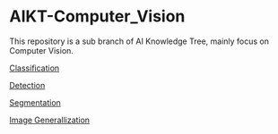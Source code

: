 # AIKT-Computer_Vision
This repository is a sub branch of AI Knowledge Tree, mainly focus on Computer Vision.

[Classification](https://github.com/RenMin1991/AIKT-Computer_Vision/blob/master/Classification.md)

[Detection](https://github.com/RenMin1991/AIKT-Computer_Vision/blob/master/Detection.md)

[Segmentation](https://github.com/RenMin1991/AIKT-Computer_Vision/blob/master/Segmentation.md)

[Image Generallization](https://github.com/RenMin1991/AIKT-Computer_Vision/blob/master/Image%20Generalization.md)
